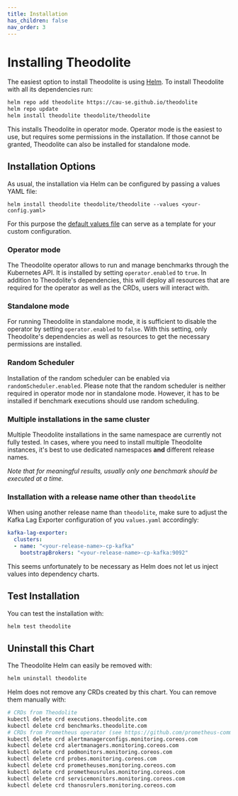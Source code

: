 ```yaml
---
title: Installation
has_children: false
nav_order: 3
---
```


# Installing Theodolite

The easiest option to install Theodolite is using [Helm](https://helm.sh).
To install Theodolite with all its dependencies run:

```sh
helm repo add theodolite https://cau-se.github.io/theodolite
helm repo update
helm install theodolite theodolite/theodolite
```

This installs Theodolite in operator mode. Operator mode is the easiest to use, but requires some permissions in the installation. If those cannot be granted, Theodolite can also be installed for standalone mode. 


## Installation Options

As usual, the installation via Helm can be configured by passing a values YAML file:

```
helm install theodolite theodolite/theodolite --values <your-config.yaml>
```

For this purpose the [default values file](https://github.com/cau-se/theodolite/blob/master/helm/values.yaml) can serve as a template for your custom configuration.

### Operator mode

The Theodolite operator allows to run and manage benchmarks through the Kubernetes API. It is installed by setting `operator.enabled` to `true`. In addition to Theodolite's dependencies, this will deploy all resources that are required for the operator as well as the CRDs, users will interact with.

<!-- **TODO:** link-->

### Standalone mode

For running Theodolite in standalone mode, it is sufficient to disable the operator by setting `operator.enabled` to `false`. With this setting, only Theodolite's dependencies as well as resources to get the necessary permissions are installed.

### Random Scheduler

Installation of the random scheduler can be enabled via `randomScheduler.enabled`. Please note that the random scheduler is neither required in operator mode nor in standalone mode. However, it has to be installed if benchmark executions should use random scheduling.

<!-- **TODO:** link-->

### Multiple installations in the same cluster

Multiple Theodolite installations in the same namespace are currently not fully tested.
In cases, where you need to install multiple Theodolite instances, it's best to use dedicated namespaces **and** different release names.

*Note that for meaningful results, usually only one benchmark should be executed at a time.*

### Installation with a release name other than `theodolite`

When using another release name than `theodolite`, make sure to adjust the Kafka Lag Exporter configuration of you `values.yaml` accordingly:

```yaml
kafka-lag-exporter:
  clusters:
  - name: "<your-release-name>-cp-kafka"
    bootstrapBrokers: "<your-release-name>-cp-kafka:9092"
```

This seems unfortunately to be necessary as Helm does not let us inject values into dependency charts.


## Test Installation

You can test the installation with:

```sh
helm test theodolite
```


## Uninstall this Chart

The Theodolite Helm can easily be removed with:

```sh
helm uninstall theodolite
```

Helm does not remove any CRDs created by this chart. You can remove them manually with:

```sh
# CRDs from Theodolite
kubectl delete crd executions.theodolite.com
kubectl delete crd benchmarks.theodolite.com
# CRDs from Prometheus operator (see https://github.com/prometheus-community/helm-charts/tree/main/charts/kube-prometheus-stack#uninstall-chart)
kubectl delete crd alertmanagerconfigs.monitoring.coreos.com
kubectl delete crd alertmanagers.monitoring.coreos.com
kubectl delete crd podmonitors.monitoring.coreos.com
kubectl delete crd probes.monitoring.coreos.com
kubectl delete crd prometheuses.monitoring.coreos.com
kubectl delete crd prometheusrules.monitoring.coreos.com
kubectl delete crd servicemonitors.monitoring.coreos.com
kubectl delete crd thanosrulers.monitoring.coreos.com
```
